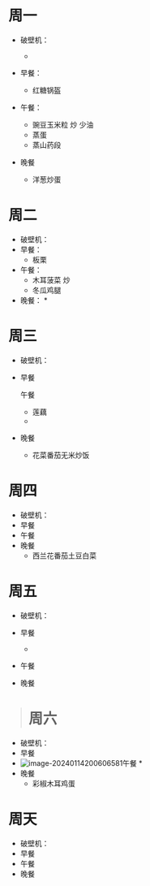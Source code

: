 # 周一

* 破壁机：

  * 

* 早餐：

  * 红糖锅盔

* 午餐：

  * 豌豆玉米粒 炒 少油
  * 蒸蛋
  * 蒸山药段

* 晚餐

  * 洋葱炒蛋

    

    

  



# 周二

* 破壁机：
* 早餐：
  * 板栗
* 午餐：
  * 木耳菠菜 炒
  * 冬瓜鸡腿 
* 晚餐：
  * 

# 周三

* 破壁机：

* 早餐

  午餐

  * 莲藕
  * 

* 晚餐

  * 花菜番茄无米炒饭

# 周四

* 破壁机：
* 早餐
* 午餐
* 晚餐
  * 西兰花番茄土豆白菜

# 周五

* 破壁机：

* 早餐

  * 

* 午餐

* 晚餐

  

> # 周六

* 破壁机：
* 早餐
* ![image-20240114200606581](https://cvp.oss-cn-shanghai.aliyuncs.com/picgo/202401142006951.png)午餐
  * 
* 晚餐
  * 彩椒木耳鸡蛋

# 周天

* 破壁机：
* 早餐
* 午餐
* 晚餐